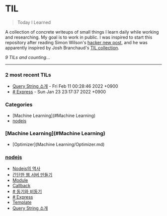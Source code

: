 # TIL
> Today I Learned

A collection of concrete writeups of small things I learn daily while working
and researching. My goal is to work in public. I was inspired to start this
repository after reading Simon Wilson's [hacker new post][1], and he was
apparently inspired by Josh Branchaud's [TIL collection][2].


_9 TILs and counting..._

---

### 2 most recent TILs

- [Query String 소개](nodejs/08_QueryString.md) - Fri Feb 11 00:28:46 2022 +0900
- [# Express](nodejs/06_Express.md) - Sun Jan 23 23:17:37 2022 +0900

### Categories

- [Machine Learning](#Machine Learning)
- [nodejs](#nodejs)

### [Machine Learning](#Machine Learning)
- [Optimizer](Machine Learning/Optimizer.md)

### [nodejs](#nodejs)
- [Nodejs의 역사](nodejs/01_Installation_and_OT.md)
- [간단한 웹 서버 만들기](nodejs/02_Simple_Web_App.md)
- [Module](nodejs/03_Module.md)
- [Callback](nodejs/04_Callback.md)
- [# 동기와 비동기](nodejs/05_SynchronizationAsynchronization.md)
- [# Express](nodejs/06_Express.md)
- [Template](nodejs/07_Express_templateEngine.md)
- [Query String 소개](nodejs/08_QueryString.md)

[1]: https://simonwillison.net/2020/Apr/20/self-rewriting-readme/
[2]: https://github.com/jbranchaud/til

